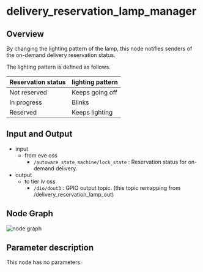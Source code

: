 # delivery_reservation_lamp_manager

## Overview
By changing the lighting pattern of the lamp, this node notifies senders of the on-demand delivery reservation status. 

The lighting pattern is defined as follows.
<table>
  <thead>
    <tr>
      <th scope="col">Reservation status</th>
	    <th scope="col">lighting pattern</th>
	  </tr>
  </thead>
  <tbody>
    <tr>
      <td>Not reserved</td>
      <td>Keeps going off</td>
    </tr>
    <tr>
      <td>In progress</td>
      <td>Blinks</td>
    </tr>
    <tr>
      <td>Reserved</td>
      <td>Keeps lighting</td>
    </tr>
  </tbody>
</table>

## Input and Output
- input
  - from eve oss
    - `/autoware_state_machine/lock_state` : Reservation status for on-demand delivery.
- output
  - to tier iv oss
    - `/dio/dout3` : GPIO output topic. (this topic remapping from /delivery_reservation_lamp_out)

## Node Graph
![node graph](http://www.plantuml.com/plantuml/proxy?src=https://raw.githubusercontent.com/eve-autonomy/delivery_reservation_lamp_manager/docs/node_graph.pu)

## Parameter description
This node has no parameters.
